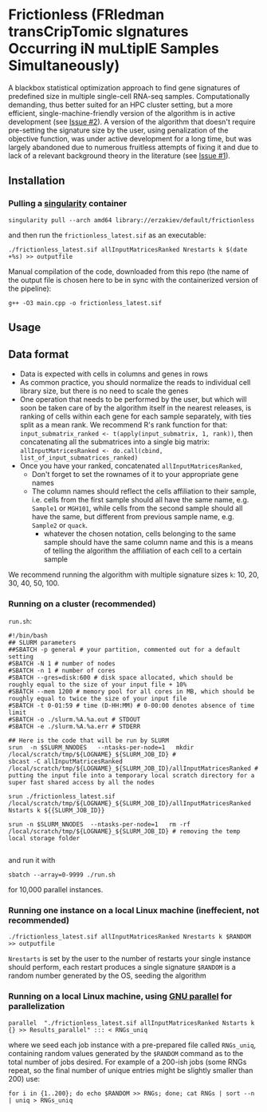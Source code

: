 # Frictionless (FRIedman transCripTomic sIgnatures Occurring iN muLtiplE Samples Simultaneously)

A blackbox statistical optimization approach to find gene signatures of predefined size in multiple single-cell RNA-seq samples. Computationally demanding, thus better suited for an HPC cluster setting, but a more efficient, single-machine-friendly version of the algorithm is in active development (see [Issue #2](https://github.com/erzakiev/frictionless/issues/2)). A version of the algorithm that doesn't require pre-setting the signature size by the user, using penalization of the objective function, was under active development for a long time, but was largely abandoned due to numerous fruitless attempts of fixing it and due to lack of a relevant background theory in the literature (see [Issue #1](https://github.com/erzakiev/frictionless/issues/1)).

## Installation
### Pulling a [singularity](https://docs.sylabs.io/guides/3.0/user-guide/installation.html) container
```
singularity pull --arch amd64 library://erzakiev/default/frictionless
```
and then run the `frictionless_latest.sif` as an executable:
```
./frictionless_latest.sif allInputMatricesRanked Nrestarts k $(date +%s) >> outputfile
```

Manual compilation of the code, downloaded from this repo (the name of the output file is chosen here to be in sync with the containerized version of the pipeline):
```
g++ -O3 main.cpp -o frictionless_latest.sif
```

## Usage

## Data format
* Data is expected with cells in columns and genes in rows
* As common practice, you should normalize the reads to individual cell library size, but there is no need to scale the genes
* One operation that needs to be performed by the user, but which will soon be taken care of by the algorithm itself in the nearest releases, is ranking of cells within each gene for each sample separately, with ties split as a mean rank. We recommend R's rank function for that: `input_submatrix_ranked <- t(apply(input_submatrix, 1, rank))`, then concatenating all the submatrices into a single big matrix: `allInputMatricesRanked <- do.call(cbind, list_of_input_submatrices_ranked)`
* Once you have your ranked, concatenated `allInputMatricesRanked`, 
  * Don't forget to set the rownames of it to your appropriate gene names
  * The column names should reflect the cells affiliation to their sample, i.e. cells from the first sample should all have the same name, e.g. `Sample1` or `MGH101`, while cells from the second sample should all have the same, but different from previous sample name, e.g. `Sample2` or `quack`.
    * whatever the chosen notation, cells belonging to the same sample should have the same column name and this is a means of telling the algorithm the affiliation of each cell to a certain sample

We recommend running the algorithm with multiple signature sizes `k`: 10, 20, 30, 40, 50, 100.

### Running on a cluster (recommended)

`run.sh`:
```
#!/bin/bash
## SLURM parameters
##SBATCH -p general # your partition, commented out for a default setting
#SBATCH -N 1 # number of nodes
#SBATCH -n 1 # number of cores
#SBATCH --gres=disk:600 # disk space allocated, which should be roughly equal to the size of your input file + 10%
#SBATCH --mem 1200 # memory pool for all cores in MB, which should be roughly equal to twice the size of your input file
#SBATCH -t 0-01:59 # time (D-HH:MM) # 0-00:00 denotes absence of time limit
#SBATCH -o ./slurm.%A.%a.out # STDOUT
#SBATCH -e ./slurm.%A.%a.err # STDERR

## Here is the code that will be run by SLURM
srun  -n $SLURM_NNODES   --ntasks-per-node=1   mkdir /local/scratch/tmp/${LOGNAME}_${SLURM_JOB_ID} #
sbcast -C allInputMatricesRanked /local/scratch/tmp/${LOGNAME}_${SLURM_JOB_ID}/allInputMatricesRanked # putting the input file into a temporary local scratch directory for a super fast shared access by all the nodes

srun ./frictionless_latest.sif /local/scratch/tmp/${LOGNAME}_${SLURM_JOB_ID}/allInputMatricesRanked Nstarts k ${{SLURM_JOB_ID}}

srun -n $SLURM_NNODES  --ntasks-per-node=1   rm -rf  /local/scratch/tmp/${LOGNAME}_${SLURM_JOB_ID} # removing the temp local storage folder


```
and run it with 
```
sbatch --array=0-9999 ./run.sh
``` 
for 10,000 parallel instances.

### Running one instance on a local Linux machine (ineffecient, not recommended)
```
./frictionless_latest.sif allInputMatricesRanked Nrestarts k $RANDOM >> outputfile
```
`Nrestarts` is set by the user to the number of restarts your single instance should perform, each restart produces a single signature
`$RANDOM` is a random number generated by the OS, seeding the algorithm

### Running on a local Linux machine, using [GNU parallel](https://www.gnu.org/software/parallel/parallel_tutorial.html) for parallelization
```
parallel  "./frictionless_latest.sif allInputMatricesRanked Nstarts k {} >> Results_parallel" ::: < RNGs_uniq
```
where we seed each job instance with a pre-prepared file called `RNGs_uniq`, containing random values generated by the `$RANDOM` command as to the total number of jobs desired. For example of a 200-ish jobs (some RNGs repeat, so the final number of unique entries might be slightly smaller than 200) use:
```
for i in {1..200}; do echo $RANDOM >> RNGs; done; cat RNGs | sort --n | uniq > RNGs_uniq
```
